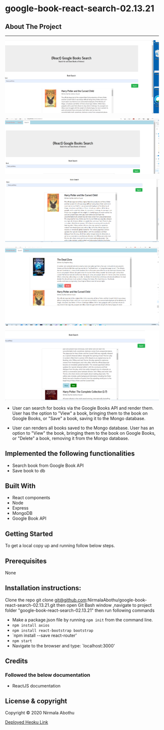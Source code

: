 # google-book-react-search-02.13.21

## About The Project

---

![alt text](client/src/Assets/Images/image1.PNG)

![alt text](client/src/Assets/Images/image2.PNG)

![alt text](client/src/Assets/Images/image3.PNG)

![alt text](client/src/Assets/Images/image4.PNG)

![alt text](client/src/Assets/Images/image5.PNG)

-    User can search for books via the Google Books API and render them. User has the option to "View" a book, bringing them to the book on Google Books, or "Save" a book, saving it to the Mongo database.

-    User can renders all books saved to the Mongo database. User has an option to "View" the book, bringing them to the book on Google Books, or "Delete" a book, removing it from the Mongo database.

## Implemented the following functionalities

-    Search book from Google Book API
-    Save book to db

## Built With

-    React components
-    Node
-    Express
-    MongoDB
-    Google Book API

## Getting Started

To get a local copy up and running follow below steps.

## Prerequisites

None

## Installation instructions:

Clone the repo git clone git@github.com:NirmalaAbothu/google-book-react-search-02.13.21.git then open Git Bash window ,navigate to project folder "google-book-react-search-02.13.21" then run
following commands

-    Make a package.json file by running `npm init` from the command line.
-    `npm install axios`
-    `npm install react-bootstrap bootstrap`
-    `npm install --save react-router'
-    `npm start`
-    Navigate to the browser and type: `localhost:3000'

## Credits

### Followed the below documentation

-    ReactJS documentation

## License & copyright

Copyright © 2020 Nirmala Abothu

[Deployed Heoku Link](https://booksearc.herokuapp.com/)
